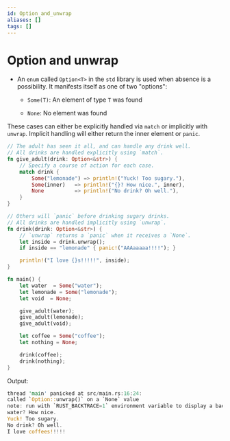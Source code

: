 ```yaml
---
id: Option_and_unwrap
aliases: []
tags: []
---
```


# Option and unwrap

- An `enum` called `Option<T>` in the `std` library is used when absence is a
  possibility. It manifests itself as one of two "options":

    - `Some(T)`: An element of type `T` was found

    - `None`: No element was found

These cases can either be explicitly handled via `match` or implicitly with
`unwrap`. Implicit handling will either return the inner element or `panic`.

```rust
// The adult has seen it all, and can handle any drink well.
// All drinks are handled explicitly using `match`.
fn give_adult(drink: Option<&str>) {
    // Specify a course of action for each case.
    match drink {
        Some("lemonade") => println!("Yuck! Too sugary."),
        Some(inner)   => println!("{}? How nice.", inner),
        None          => println!("No drink? Oh well."),
    }
}

// Others will `panic` before drinking sugary drinks.
// All drinks are handled implicitly using `unwrap`.
fn drink(drink: Option<&str>) {
    // `unwrap` returns a `panic` when it receives a `None`.
    let inside = drink.unwrap();
    if inside == "lemonade" { panic!("AAAaaaaa!!!!"); }

    println!("I love {}s!!!!!", inside);
}

fn main() {
    let water  = Some("water");
    let lemonade = Some("lemonade");
    let void  = None;

    give_adult(water);
    give_adult(lemonade);
    give_adult(void);

    let coffee = Some("coffee");
    let nothing = None;

    drink(coffee);
    drink(nothing);
}
```

Output:

```rust
thread 'main' panicked at src/main.rs:16:24:
called `Option::unwrap()` on a `None` value
note: run with `RUST_BACKTRACE=1` environment variable to display a backtrace
water? How nice.
Yuck! Too sugary.
No drink? Oh well.
I love coffees!!!!!
```
